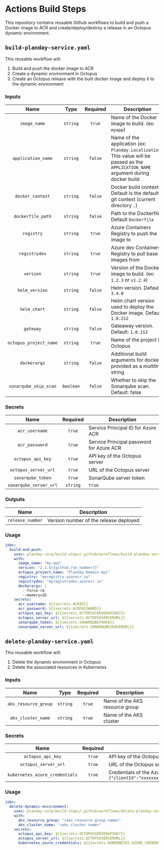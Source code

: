 # Actions Build Steps

This repository contains reusable Github workflows to build and push a Docker image to ACR and create/deploy/destroy a release in an Octopus dynamic environment.

## `build-planday-service.yaml`

This reusable workflow will:

1. Build and push the docker image to ACR
2. Create a dynamic environment in Octopus
3. Create an Octopus release with the built docker image and deploy it to the dynamic environment

### Inputs

| Name | Type | Required | Description |
| :---: | :---: | :---: |  --- |
| `image_name` | `string` | `true` | Name of the Docker image to build. (ex: `myapp`) |
| `application_name` | `string` | `false` | Name of the application (ex: `Planday.Localization`). This value will be passed as the `APPLICATION_NAME` argument during docker build |
| `docker_context` | `string` | `false` | Docker build context. Default is the default git context (current directory `.`) |
| `dockerfile_path` | `string` | `false` | Path to the Dockerfile. Default `Dockerfile` |
| `registry` | `string` | `true` | Azure Containers Registry to push the image to |
| `registrydev` | `string` | `true` | Azure dev Containers Registry to pull base images from |
| `version` | `string` | `true` | Version of the Docker image to build. (ex: `1.2.3` or `v1.2.4`) |
| `helm_version` | `string` | `false` | Helm version. Default: `3.4.0` |
| `helm_chart` | `string` | `false` | Helm chart version used to deploy the Docker image. Default: `1.0.212` |
| `gateway` | `string` | `false` | Gateaway version. Default: `1.0.212` |
| `octopus_project_name` | `string` | `true` | Name of the project in Octopus |
| `dockerargs` | `string` | `false` | Additional build arguments for docker, provided as a multiline string |
| `sonarqube_skip_scan` | `boolean` | `false` | Whether to skip the Sonarqube scan. Default: false |

### Secrets

| Name | Required | Description |
| :---: | :---: |  --- |
| `acr_username` | `true` | Service Principal ID for Azure ACR |
| `acr_password` | `true` | Service Principal password for Azure ACR |
| `octopus_api_key` | `true` | API key of the Octopus server |
| `octopus_server_url` | `true` | URL of the Octopus server |
| `sonarqube_token` | `true` | SonarQube server token |
| `sonarqube_server_url` | `string` | `true` | URL of the SonarQube server |

### Outputs

| Name | Description |
| :---: | --- |
| `release_number` | Version number of the release deployed |


### Usage

```yaml
jobs:
  build-and-push:
    uses: planday-corp/build-steps/.github/workflows/build-planday-service.yaml@v2
    with: 
      image_name: "my-api"
      version: "2.1.${{github.run_number}}"
      octopus_project_name: "Planday.Domain.Api"
      registry: "myregistry.azurecr.io"
      registrydev: "myregistrydev.azurecr.io"
      dockerargs: |
        --force-rm
        --memory=2G
    secrets:
      acr_username: ${{secrets.ACRID}}
      acr_password: ${{secrets.ACRPASSWORD}}
      octopus_api_key: ${{secrets.OCTOPUSSERVERAPIKEY}}
      octopus_server_url: ${{secrets.OCTOPUSSERVERURL}}
      sonarqube_token: ${{secrets.SONARQUBETOKEN}}
      sonarqube_server_url: ${{secrets.SONARQUBESERVERURL}}
```

## `delete-planday-service.yaml`

This reusable workflow will:

1. Delete the dynamic environment in Octopus
2. Delete the associated resources in Kubernetes

### Inputs

| Name | Type | Required | Description |
| :---: | :---: | :---: |  --- |
| `aks_resource_group` | `string` | `true` | Name of the AKS resource group |
| `aks_cluster_name` | `string` | `true` | Name of the AKS cluster |

### Secrets

| Name | Required | Description |
| :---: | :---: |  --- |
| `octopus_api_key` | `true` | API key of the Octopus server |
| `octopus_server_url` | `true` | URL of the Octopus server |
| `kubernetes_azure_credentials` | `true` | Credentials of the Azure SP in json format: `{"clientId":"xxxxxxx","clientSecret":"XXXXXXXX","subscriptionId":"xxxxxx","tenantId":"xxxxx"}` |

### Usage

```yaml
jobs:
  delete-dynamic-environment:
    uses: planday-corp/build-steps/.github/workflows/delete-planday-service.yaml@v2
    with:
      aks_resource_group: "<aks resource group name>"
      aks_cluster_name: "<aks cluster name>"
    secrets:
      octopus_api_key: ${{secrets.OCTOPUSSERVERAPIKEY}}
      octopus_server_url: ${{secrets.OCTOPUSSERVERURL}}
      kubernetes_azure_credentials: ${{secrets.KUBERNETES_AZURE_CREDENTIALS}}
```
